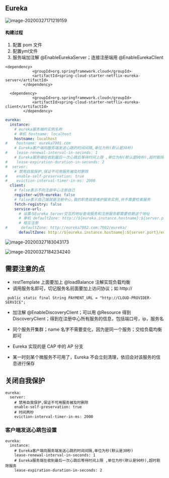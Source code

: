 





## Eureka

![image-20200327171219159](C:\Users\垫\AppData\Roaming\Typora\typora-user-images\image-20200327171219159.png)

#### 构建过程

1. 配置 pom 文件
2. 配置yml文件
3. 服务端加注解 @EnableEurekaServer；连接注册端用 @EnableEurekaClient

```
<dependency>
            <groupId>org.springframework.cloud</groupId>
            <artifactId>spring-cloud-starter-netflix-eureka-server</artifactId>
        </dependency>
```

```
  <dependency>
            <groupId>org.springframework.cloud</groupId>
            <artifactId>spring-cloud-starter-netflix-eureka-client</artifactId>
        </dependency>
```



```yml
eureka:
  instance:
    # eureka服务端的实例名称
    # 单机 hostname: localhost
    hostname: localhost
#    hostname: eureka7001.com
    # Eureka客户端向服务端发送心跳的时间间隔,单位为秒(默认是30秒)
#    lease-renewal-interval-in-seconds: 1
    # Eureka服务端在收到最后一次心跳后等待时间上限 ,单位为秒(默认是90秒),超时剔除服务
#    lease-expiration-duration-in-seconds: 2
#  server:
    # 禁用自我保护,保证不可用服务被及时删除
#    enable-self-preservation: true
#    eviction-interval-timer-in-ms: 2000
  client:
    # false表示不向注册中心注册自己
    register-with-eureka: false
    # false表示自己端就是注册中心,我的职责就是维护服务实例,并不需要检索服务
    fetch-registry: false
    service-url:
      # 设置与Eureka Server交互的地址查询服务和注册服务都需要依赖这个地址
      # 单机 defaultZone: http://${eureka.instance.hostname}:${server.port}/eureka/
      # 相互注册
#      defaultZone: http://eureka7002.com:7002/eureka/
      defaultZone: http://${eureka.instance.hostname}:${server.port}/eureka/
```





![image-20200327183043173](C:\Users\垫\AppData\Roaming\Typora\typora-user-images\image-20200327183043173.png)



![image-20200327184234240](C:\Users\垫\AppData\Roaming\Typora\typora-user-images\image-20200327184234240.png)





## 需要注意的点

* restTemplate 上面要加上 @loadBalance 注解实现负载均衡
* 调用服务名即可，切记服务名前面要加上访问协议；如 http://

```
 public static final String PAYMENT_URL = "http://CLOUD-PROVIDER-SERVICE";
```

* 加注解 @EnableDiscoveryClient；可以用 @Resource 得到 DiscoveryClient；得到在注册中心所有服务的信息，包括端口号，ip，服务名
* 同个服务开集群；name 名字不需要变化，因为是同一个服务；交给负载均衡即可



* Eureka 实现的是 CAP 中的 AP 分支
* 某一时刻某个微服务不可用了，Eureka 不会立刻清理，依旧会对该服务的信息进行保存





## 关闭自我保护

```
eureka:
  server:
    # 禁用自我保护,保证不可用服务被及时删除
    enable-self-preservation: true
    # 时间两秒
    eviction-interval-timer-in-ms: 2000
```

### 客户端发送心跳包设置

```
eureka:
  instance:
    # Eureka客户端向服务端发送心跳的时间间隔,单位为秒(默认是30秒)
    lease-renewal-interval-in-seconds: 1
    # Eureka服务端在收到最后一次心跳后等待时间上限 ,单位为秒(默认是90秒),超时剔除服务
    lease-expiration-duration-in-seconds: 2
```